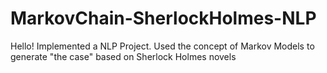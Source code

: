# MarkovChain-SherlockHolmes-NLP

Hello! Implemented a NLP Project. 
Used the concept of Markov Models to generate "the case" based on Sherlock Holmes novels
